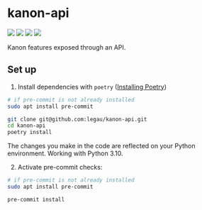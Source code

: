 # kanon-api

<a href="https://codecov.io/gh/legau/kanon-api/branch/master"> <img src="https://codecov.io/gh/legau/kanon-api/branch/master/graph/badge.svg"></a>
<a href="https://github.com/legau/kanon-api/actions"> <img src="https://github.com/legau/kanon-api/workflows/CI/badge.svg"></a>
<a href="https://www.python.org/downloads/release/python-392/"> <img src="https://shields.io/badge/python-v3.10-blue"></a>
<a href="https://pypi.org/project/kanon/"> <img src="https://img.shields.io/pypi/v/kanon?color=blue&label=kanon&logoColor=white"></a>

Kanon features exposed through an API.

## Set up

1. Install dependencies with `poetry` ([Installing Poetry](https://python-poetry.org/docs/))

```bash
# if pre-commit is not already installed
sudo apt install pre-commit

git clone git@github.com:legau/kanon-api.git
cd kanon-api
poetry install
```

The changes you make in the code are reflected on your Python environment. Working with Python 3.10.

2. Activate pre-commit checks:

```bash
# if pre-commit is not already installed
sudo apt install pre-commit

pre-commit install
```
